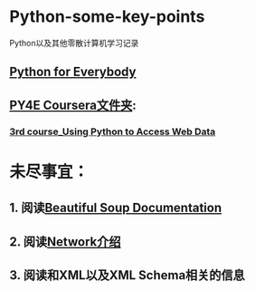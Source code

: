 # Python-some-key-points
Python以及其他零散计算机学习记录

## [Python for Everybody](https://www.py4e.com/html3/)

## [PY4E Coursera文件夹](https://github.com/azybob/Python/tree/master/Py4e):
### [3rd course_Using Python to Access Web Data](https://github.com/azybob/Python/tree/master/Py4e/3nd%20course/)

# 未尽事宜：
## 1. 阅读[Beautiful Soup Documentation](https://www.crummy.com/software/BeautifulSoup/bs4/doc/)
## 2. 阅读[Network介绍](http://www.net-intro.com/)
## 3. 阅读和XML以及XML Schema相关的信息
